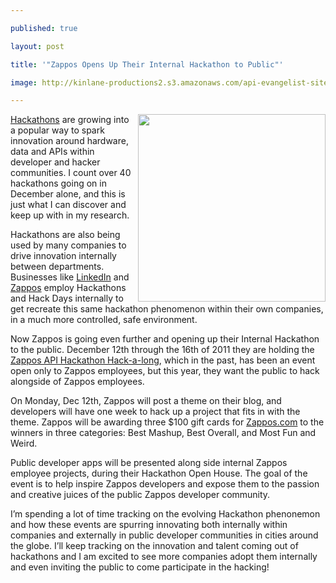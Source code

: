 ---
published: true
layout: post
title: '"Zappos Opens Up Their Internal Hackathon to Public"'
image: http://kinlane-productions2.s3.amazonaws.com/api-evangelist-site/blog/hackathon_is_coming_2.jpg
---

<p>
     <a title="Zappos API Hackathon" href="https://developer.zappos.com/blog/zappos-api-hackathon-hack-long-contest"><img class="c1" src="https://kinlane-productions2.s3.amazonaws.com/api-evangelist/zappos/hackathon_is_coming_2.jpg" alt="" width="300" align="right" /></a>

<p>
     <a title="Hackathons" href="http://blog.apievangelist.com/events/">Hackathons</a> are growing into a popular way to spark innovation around hardware, data and APIs within developer and hacker communities. I count over 40 hackathons going on in December alone, and this is just what I can discover and keep up with in my research.

<p>
     Hackathons are also being used by many companies to drive innovation internally between departments. Businesses like <a title="LinkedIn" href="http://blog.linkedin.com/category/linkedin-hackdays/">LinkedIn</a> and <a title="Zappos" href="http://blog.programmableweb.com/2011/07/19/how-zappos-drives-internal-innovation-with-its-public-api/">Zappos</a> employ Hackathons and Hack Days internally to get recreate this same hackathon phenomenon within their own companies, in a much more controlled, safe environment.

<p>
     Now Zappos is going even further and opening up their Internal Hackathon to the public. December 12th through the 16th of 2011 they are holding the <a title="Zappos API Hackathon" href="https://developer.zappos.com/blog/zappos-api-hackathon-hack-long-contest">Zappos API Hackathon Hack-a-long</a>, which in the past, has been an event open only to Zappos employees, but this year, they want the public to hack alongside of Zappos employees.

<p>
     On Monday, Dec 12th, Zappos will post a theme on their blog, and developers will have one week to hack up a project that fits in with the theme. Zappos will be awarding three $100 gift cards for <a title="Zappos.com" href="http://www.Zappos.com">Zappos.com</a> to the winners in three categories: Best Mashup, Best Overall, and Most Fun and Weird.

<p>
     Public developer apps will be presented along side internal Zappos employee projects, during their Hackathon Open House. The goal of the event is to help inspire Zappos developers and expose them to the passion and creative juices of the public Zappos developer community.

<p>
     I’m spending a lot of time tracking on the evolving Hackathon phenonemon and how these events are spurring innovating both internally within companies and externally in public developer communities in cities around the globe. I’ll keep tracking on the innovation and talent coming out of hackathons and I am excited to see more companies adopt them internally and even inviting the public to come participate in the hacking!



